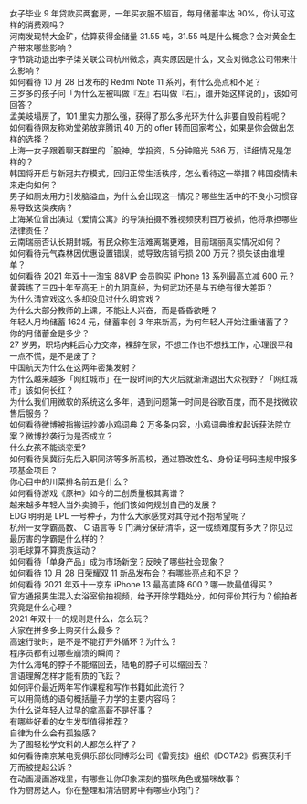女子毕业 9 年贷款买两套房，一年买衣服不超百，每月储蓄率达 90%，你认可这样的消费观吗？  
河南发现特大金矿，估算获得金储量 31.55 吨，31.55 吨是什么概念？会对黄金生产带来哪些影响？  
字节跳动退出李子柒关联公司杭州微念，真实原因是什么，又会对微念公司带来什么影响？  
如何看待 10 月 28 日发布的 Redmi Note 11 系列，有什么亮点和不足？  
三岁多的孩子问「为什么左被叫做『左』右叫做『右』，谁开始这样说的」，该如何回答？  
孟美岐塌房了，101 里实力那么强，获得了那么多光环为什么非要自毁前程呢？  
如何看待网友称劝堂弟放弃腾讯 40 万的 offer 转而回家考公，如果是你会做出怎样的选择？  
上海一女子跟着聊天群里的「股神」学投资，5 分钟赔光 586 万，详细情况是怎样的？  
韩国将开启与新冠共存模式，回归正常生活秩序，怎么看待这一举措？韩国疫情未来走向如何？  
男子如厕太用力引发脑溢血，为什么会出现这一情况？哪些生活中的不良小习惯容易导致这类疾病？  
上海某位曾出演过《爱情公寓》的导演拍摄不雅视频获利百万被抓，他将承担哪些法律责任？  
云南瑞丽否认长期封城，有民众称生活难离瑞更难，目前瑞丽真实情况如何？  
如何看待元气森林因优惠设置错误，或导致店铺亏损 200 万元？损失该由谁埋单？  
如何看待 2021 年双十一淘宝 88VIP 会员购买 iPhone 13 系列最高立减 600 元？  
黄蓉练了三四十年至高无上的九阴真经，为何武功还是与五绝有很大差距？  
为什么清宫戏这么多却没见过什么明宫戏？  
为什么大部分教师的上课，不能让人兴奋，而是昏昏欲睡？  
年轻人月均储蓄 1624 元，储蓄率创 3 年来新高，为何年轻人开始注重储蓄了？你的月储蓄金是多少？  
27 岁男，职场内耗后心力交瘁，裸辞在家，不想工作也不想找工作，心理很平和一点不慌，是不是废了？  
中国航天为什么在这两年密集发射？  
为什么越来越多「网红城市」在一段时间的大火后就渐渐退出大众视野？「网红城市」该如何长红？  
为什么我们用微软的系统这么多年，遇到问题第一时间是谷歌百度，而不是找微软售后服务？  
如何看待微博被指搬运抄袭小鸡词典 2 万多条内容，小鸡词典维权起诉获法院立案？微博抄袭行为是否成立？  
什么女孩不能谈恋爱?  
如何看待吴冀衍先后入职同济等多所高校，通过篡改姓名、身份证号码违规申报多项基金项目？  
你心目中的川菜排名前五是什么？  
如何看待游戏《原神》如今的二创质量极其离谱？  
越来越多年轻人当外卖骑手，他们该如何规划自己的发展？  
EDG 明明是 LPL 一号种子，为什么大家感觉对其夺冠不抱希望呢？  
杭州一女学霸高数、 C 语言等 9 门满分保研清华，这一成绩难度有多大？你见过最厉害的学霸是什么样的？  
羽毛球算不算贵族运动？  
如何看待「单身产品」成为市场新宠？反映了哪些社会现象？  
如何看待 10 月 28 日荣耀双 11 新品发布会？有哪些亮点和不足？  
如何看待 2021 年双十一京东 iPhone 13 最高直降 600？哪一款最值得买？  
官方通报男生混入女浴室偷拍视频，给予开除学籍处分，如何评价其行为？偷拍者究竟是什么心理？  
2021 年双十一的规则是什么，怎么玩？  
大家在拼多多上购买什么最多？  
高速行驶时，是不是不能打开外循环？为什么？  
程序员都有过哪些崩溃的瞬间？  
为什么海龟的脖子不能缩回去，陆龟的脖子可以缩回去？  
言语理解怎样才能有质的飞跃？  
如何评价最近两年写作课程和写作书籍如此流行？  
可以用简练的语句概括量子力学的主要内容吗？  
为什么说年轻人过早的拿高薪不是好事？  
有哪些好看的女生发型值得推荐？  
自律为什么会有孤独感？  
为了图轻松学文科的人都怎么样了？  
如何看待南京某电竞俱乐部伙同博彩公司《雷竞技》组织《DOTA2》假赛获利千万而被提起公诉？  
在动画漫画游戏里，有哪些让你印象深刻的猫咪角色或猫咪故事？  
作为厨房达人，你在整理和清洁厨房中有哪些小窍门？  
